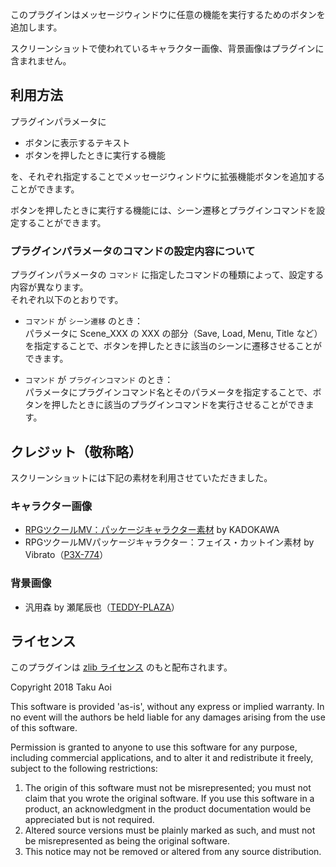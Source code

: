 このプラグインはメッセージウィンドウに任意の機能を実行するためのボタンを追加します。

スクリーンショットで使われているキャラクター画像、背景画像はプラグインに含まれません。

## 利用方法

プラグインパラメータに

- ボタンに表示するテキスト
- ボタンを押したときに実行する機能

を、それぞれ指定することでメッセージウィンドウに拡張機能ボタンを追加することができます。

ボタンを押したときに実行する機能には、シーン遷移とプラグインコマンドを設定することができます。

### プラグインパラメータのコマンドの設定内容について

プラグインパラメータの `コマンド` に指定したコマンドの種類によって、設定する内容が異なります。\
それぞれ以下のとおりです。

- `コマンド` が `シーン遷移` のとき：\
  パラメータに Scene_XXX の XXX の部分（Save, Load, Menu, Title など）を指定することで、ボタンを押したときに該当のシーンに遷移させることができます。

- `コマンド` が `プラグインコマンド` のとき：\
  パラメータにプラグインコマンド名とそのパラメータを指定することで、ボタンを押したときに該当のプラグインコマンドを実行させることができます。

## クレジット（敬称略）

スクリーンショットには下記の素材を利用させていただきました。

### キャラクター画像
- [RPGツクールMV：パッケージキャラクター素材](http://store.tkool.jp/a/rpg-maker-mv-music-sound/cover-art-characters-pack) by KADOKAWA
- RPGツクールMVパッケージキャラクター：フェイス・カットイン素材 by Vibrato（[P3X-774](http://p3x774.web.fc2.com/)）

### 背景画像
- 汎用森 by 瀬尾辰也（[TEDDY-PLAZA](http://teddy-plaza.sakura.ne.jp/)）

## ライセンス
このプラグインは [zlib ライセンス](https://www.zlib.net/zlib_license.html) のもと配布されます。

Copyright 2018 Taku Aoi

This software is provided 'as-is', without any express or implied
warranty.  In no event will the authors be held liable for any damages
arising from the use of this software.

Permission is granted to anyone to use this software for any purpose,
including commercial applications, and to alter it and redistribute it
freely, subject to the following restrictions:

1. The origin of this software must not be misrepresented; you must not
    claim that you wrote the original software. If you use this software
    in a product, an acknowledgment in the product documentation would be
    appreciated but is not required.
2. Altered source versions must be plainly marked as such, and must not be
    misrepresented as being the original software.
3. This notice may not be removed or altered from any source distribution.
